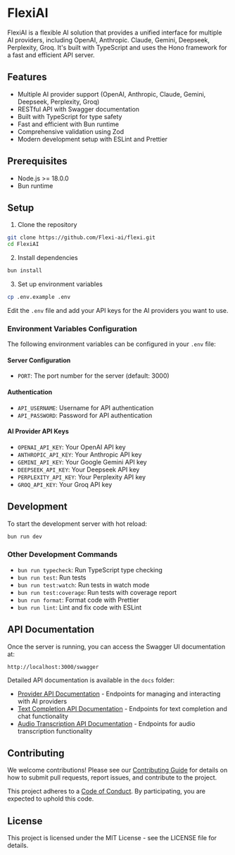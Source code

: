 # FlexiAI

FlexiAI is a flexible AI solution that provides a unified interface for multiple AI providers, including OpenAI, Anthropic. Claude, Gemini, Deepseek, Perplexity, Groq. It's built with TypeScript and uses the Hono framework for a fast and efficient API server.

## Features

- Multiple AI provider support (OpenAI, Anthropic, Claude, Gemini, Deepseek, Perplexity, Groq)
- RESTful API with Swagger documentation
- Built with TypeScript for type safety
- Fast and efficient with Bun runtime
- Comprehensive validation using Zod
- Modern development setup with ESLint and Prettier

## Prerequisites

- Node.js >= 18.0.0
- Bun runtime

## Setup

1. Clone the repository

```bash
git clone https://github.com/Flexi-ai/flexi.git
cd FlexiAI
```

2. Install dependencies

```bash
bun install
```

3. Set up environment variables

```bash
cp .env.example .env
```

Edit the `.env` file and add your API keys for the AI providers you want to use.

### Environment Variables Configuration

The following environment variables can be configured in your `.env` file:

#### Server Configuration

- `PORT`: The port number for the server (default: 3000)

#### Authentication

- `API_USERNAME`: Username for API authentication
- `API_PASSWORD`: Password for API authentication

#### AI Provider API Keys

- `OPENAI_API_KEY`: Your OpenAI API key
- `ANTHROPIC_API_KEY`: Your Anthropic API key
- `GEMINI_API_KEY`: Your Google Gemini API key
- `DEEPSEEK_API_KEY`: Your Deepseek API key
- `PERPLEXITY_API_KEY`: Your Perplexity API key
- `GROQ_API_KEY`: Your Groq API key

## Development

To start the development server with hot reload:

```bash
bun run dev
```

### Other Development Commands

- `bun run typecheck`: Run TypeScript type checking
- `bun run test`: Run tests
- `bun run test:watch`: Run tests in watch mode
- `bun run test:coverage`: Run tests with coverage report
- `bun run format`: Format code with Prettier
- `bun run lint`: Lint and fix code with ESLint

## API Documentation

Once the server is running, you can access the Swagger UI documentation at:

```
http://localhost:3000/swagger
```

Detailed API documentation is available in the `docs` folder:

- [Provider API Documentation](docs/provider.md) - Endpoints for managing and interacting with AI providers
- [Text Completion API Documentation](docs/text-provider.md) - Endpoints for text completion and chat functionality
- [Audio Transcription API Documentation](docs/audio-provider.md) - Endpoints for audio transcription functionality

## Contributing

We welcome contributions! Please see our [Contributing Guide](CONTRIBUTING.md) for details on how to submit pull requests, report issues, and contribute to the project.

This project adheres to a [Code of Conduct](CODE_OF_CONDUCT.md). By participating, you are expected to uphold this code.

## License

This project is licensed under the MIT License - see the LICENSE file for details.
